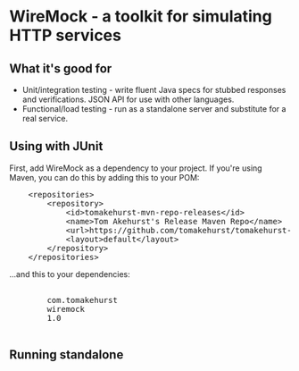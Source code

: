 WireMock - a toolkit for simulating HTTP services
=================================================

What it's good for
------------------

* Unit/integration testing - write fluent Java specs for stubbed responses and verifications. JSON API for use with other languages.
* Functional/load testing - run as a standalone server and substitute for a real service.
 

Using with JUnit
----------------
First, add WireMock as a dependency to your project. If you're using Maven, you can do this by adding this to your POM:
<pre>
	&lt;repositories&gt;
		&lt;repository&gt;
			&lt;id&gt;tomakehurst-mvn-repo-releases&lt;/id&gt;
			&lt;name&gt;Tom Akehurst's Release Maven Repo&lt;/name&gt;
			&lt;url&gt;https://github.com/tomakehurst/tomakehurst-mvn-repo/raw/master/releases&lt;/url&gt;
			&lt;layout&gt;default&lt;/layout&gt;
		&lt;/repository&gt;
	&lt;/repositories&gt;
</pre>
	
...and this to your dependencies:
<pre>
	<dependency>
		<groupId>com.tomakehurst</groupId>
		<artifactId>wiremock</artifactId>
		<version>1.0</version>
	</dependency>
</pre>




Running standalone
------------------
